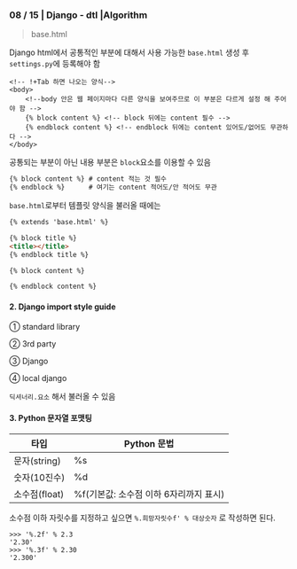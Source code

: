 ### 08 / 15 | Django - dtl |Algorithm



> base.html

Django html에서 공통적인 부분에 대해서 사용 가능한 `base.html` 생성 후 `settings.py`에 등록해야 함

```django
<!-- !+Tab 하면 나오는 양식-->
<body>
    <!--body 안은 웹 페이지마다 다른 양식을 보여주므로 이 부분은 다르게 설정 해 주어야 함 -->
    {% block content %} <!-- block 뒤에는 content 필수 -->
    {% endblock content %} <!-- endblock 뒤에는 content 있어도/없어도 무관하다 -->
</body>
```



공통되는 부분이 아닌 내용 부분은 `block`요소를 이용할 수 있음

```html
{% block content %}	# content 적는 것 필수
{% endblock %}		# 여기는 content 적어도/안 적어도 무관
```



`base.html`로부터 템플릿 양식을 불러올 때에는

```html
{% extends 'base.html' %}

{% block title %}
<title></title>
{% endblock title %}

{% block content %}

{% endblock content %}
```



#### 2. Django import style guide

① standard library

② 3rd party

③ Django

④ local django

`딕셔너리.요소` 해서 불러올 수 있음



#### 3. Python 문자열 포맷팅

| 타입          | Python 문법                            |
| ------------- | -------------------------------------- |
| 문자(string)  | %s                                     |
| 숫자(10진수)  | %d                                     |
| 소수점(float) | %f(기본값: 소수점 이하 6자리까지 표시) |

소수점 이하 자릿수를 지정하고 싶으면 `%.희망자릿수f' % 대상숫자` 로 작성하면 된다.

```shell
>>> '%.2f' % 2.3
'2.30'
>>> '%.3f' % 2.30
'2.300'
```



